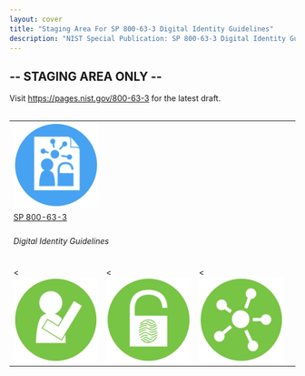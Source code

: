 ```yaml
---
layout: cover
title: "Staging Area For SP 800-63-3 Digital Identity Guidelines"
description: "NIST Special Publication: SP 800-63-3 Digital Identity Guidelines"
---
```

<section class="home home-title" markdown="1">

# -- STAGING AREA ONLY --

Visit <https://pages.nist.gov/800-63-3> for the latest draft.  <br><br>


</section>
<section class="home home-about" markdown="1">
<div class="section-container" markdown="1">

<table class="authors text-center">
  <tr>
  <td colspan="3"><a href="sp800-63-3.html"><img src="assets/63.png" alt="SP 800-63-3" width="150px" height="150px"></a>
  </td></tr>
  <tr><td colspan="3"><a href="sp800-63-3.html">SP 800-63-3</a></td></tr>
  <tr><td colspan="3"><h6>Digital Identity Guidelines</h6><td></tr>
  <tr>
    <td><<a href="sp800-63a.html"><img src="assets/63a.png" alt="SP 800-63A" width="150px" height="150px"></a></td>
    <td><<a href="sp800-63b.html"><img src="assets/63b.png" alt="SP 800-63B" width="150px" height="150px"></a></td>
    <td><<a href="sp800-63c.html"><img src="assets/63c.png" alt="SP 800-63C" width="150px" height="150px"></a></td>
</table>


<!--
<div class="text-center" markdown="1">

</div>
</div>

<div class="section-container" markdown="1">
<div class="text-center" markdown="1">
<ul class="audiences">
<li>
  <div>

  </div>
  <h3><a href="sp800-63a.html">SP 800-63A</a></h3>
  <h6>Enrollment & Identity Proofing</h6>
</li>
<li>
  <div>

  </div>
  <h3><a href="sp800-63b.html">SP 800-63B</a></h3>
  <h6>Authentication & Lifecycle Management</h6>
</li>
<li>
  <div>

  </div>
  <h3><a href="sp800-63c.html">SP 800-63C</a></h3>
  <h6>Federation & Assertions</h6>
</li>
</ul>
</div>-->
</div>

</section>
